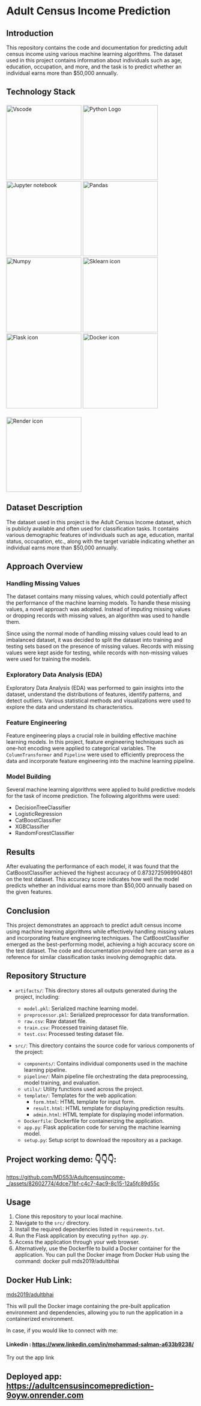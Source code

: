 
# Adult Census Income Prediction

## Introduction

This repository contains the code and documentation for predicting adult census income using various machine learning algorithms. The dataset used in this project contains information about individuals such as age, education, occupation, and more, and the task is to predict whether an individual earns more than $50,000 annually.



## Technology Stack
### 
<img src="https://github.com/MDS53/Adultcensusincome-_/assets/82602774/4a1d188d-a4bc-4d25-881d-80e6db331914" alt="Vscode" width="200"/>

<img src="https://github.com/MDS53/Adultcensusincome-_/assets/82602774/4f0730f0-0f7f-4536-af72-ca89802f8b77" alt="Python Logo" width="200"/>

<img src="https://github.com/MDS53/Adultcensusincome-_/assets/82602774/b5ab334c-4f77-4e07-9556-99c6874022e1" alt="Jupyter notebook" width="200"/>

<img src="https://github.com/MDS53/Adultcensusincome-_/assets/82602774/df040526-5e3f-4309-92a2-b092e0bfea9f" alt="Pandas" width="200"/>

<img src="https://github.com/MDS53/Adultcensusincome-_/assets/82602774/708ee0a7-f846-494b-b1ec-a22fa1bf572e" alt="Numpy" width="200"/>

<img src="https://github.com/MDS53/Adultcensusincome-_/assets/82602774/9ff1d913-4cd5-4411-a6b4-0cd66eaf6acb" alt="Sklearn icon" width="200"/>

<img src="https://github.com/MDS53/Adultcensusincome-_/assets/82602774/7b006b84-93e2-4edc-b3ff-bd0d0672b2f5" alt="Flask icon" width="200"/>

<img src="https://github.com/MDS53/Adultcensusincome-_/assets/82602774/05210c5c-bbec-4efa-a6c6-f859b2fa9121" alt="Docker icon" width="200"/>

####
<img src="https://github.com/MDS53/Adultcensusincome-_/assets/82602774/a7812838-6e90-4ecb-8122-db94b0c76a33" alt="Render icon" width="200"/>



  

## Dataset Description

The dataset used in this project is the Adult Census Income dataset, which is publicly available and often used for classification tasks. It contains various demographic features of individuals such as age, education, marital status, occupation, etc., along with the target variable indicating whether an individual earns more than $50,000 annually.

## Approach Overview

### Handling Missing Values

The dataset contains many missing values, which could potentially affect the performance of the machine learning models. To handle these missing values, a novel approach was adopted. Instead of imputing missing values or dropping records with missing values, an algorithm was used to handle them.

Since using the normal mode of handling missing values could lead to an imbalanced dataset, it was decided to split the dataset into training and testing sets based on the presence of missing values. Records with missing values were kept aside for testing, while records with non-missing values were used for training the models.

### Exploratory Data Analysis (EDA)

Exploratory Data Analysis (EDA) was performed to gain insights into the dataset, understand the distributions of features, identify patterns, and detect outliers. Various statistical methods and visualizations were used to explore the data and understand its characteristics.

### Feature Engineering

Feature engineering plays a crucial role in building effective machine learning models. In this project, feature engineering techniques such as one-hot encoding were applied to categorical variables. The `ColumnTransformer` and `Pipeline` were used to efficiently preprocess the data and incorporate feature engineering into the machine learning pipeline.

### Model Building

Several machine learning algorithms were applied to build predictive models for the task of income prediction. The following algorithms were used:

- DecisionTreeClassifier
- LogisticRegression
- CatBoostClassifier
- XGBClassifier
- RandomForestClassifier

## Results

After evaluating the performance of each model, it was found that the CatBoostClassifier achieved the highest accuracy of 0.8732725969904801 on the test dataset. This accuracy score indicates how well the model predicts whether an individual earns more than $50,000 annually based on the given features.

## Conclusion

This project demonstrates an approach to predict adult census income using machine learning algorithms while effectively handling missing values and incorporating feature engineering techniques. The CatBoostClassifier emerged as the best-performing model, achieving a high accuracy score on the test dataset. The code and documentation provided here can serve as a reference for similar classification tasks involving demographic data.

## Repository Structure

- `artifacts/`: This directory stores all outputs generated during the project, including:
  - `model.pkl`: Serialized machine learning model.
  - `preprocessor.pkl`: Serialized preprocessor for data transformation.
  - `raw.csv`: Raw dataset file.
  - `train.csv`: Processed training dataset file.
  - `test.csv`: Processed testing dataset file.

- `src/`: This directory contains the source code for various components of the project:
  - `components/`: Contains individual components used in the machine learning pipeline.
  - `pipeline/`: Main pipeline file orchestrating the data preprocessing, model training, and evaluation.
  - `utils/`: Utility functions used across the project.
  - `template/`: Templates for the web application:
    - `form.html`: HTML template for input form.
    - `result.html`: HTML template for displaying prediction results.
    - `admin.html`: HTML template for displaying model information.
  - `Dockerfile`: Dockerfile for containerizing the application.
  - `app.py`: Flask application code for serving the machine learning model.
  - `setup.py`: Setup script to download the repository as a package.


## Project working demo: 👇👇👇:

https://github.com/MDS53/Adultcensusincome-_/assets/82602774/4dce71bf-c4c7-4ac9-8c15-12a5fc89d55c


## Usage

1. Clone this repository to your local machine.
2. Navigate to the `src/` directory.
3. Install the required dependencies listed in `requirements.txt`.
4. Run the Flask application by executing `python app.py`.
5. Access the application through your web browser.
6. Alternatively, use the Dockerfile to build a Docker container for the application. You can pull the Docker image from Docker Hub using the command: docker pull mds2019/adultbhai



## Docker Hub Link:
[mds2019/adultbhai](https://hub.docker.com/r/mds2019/adultbhai)

This will pull the Docker image containing the pre-built application environment and dependencies, allowing you to run the application in a containerized environment.


In case, if you would like to connect with me:
#### Linkedin : https://www.linkedin.com/in/mohammad-salman-a633b9238/
Try out the app link 
## Deployed app: https://adultcensusincomeprediction-9oyw.onrender.com


